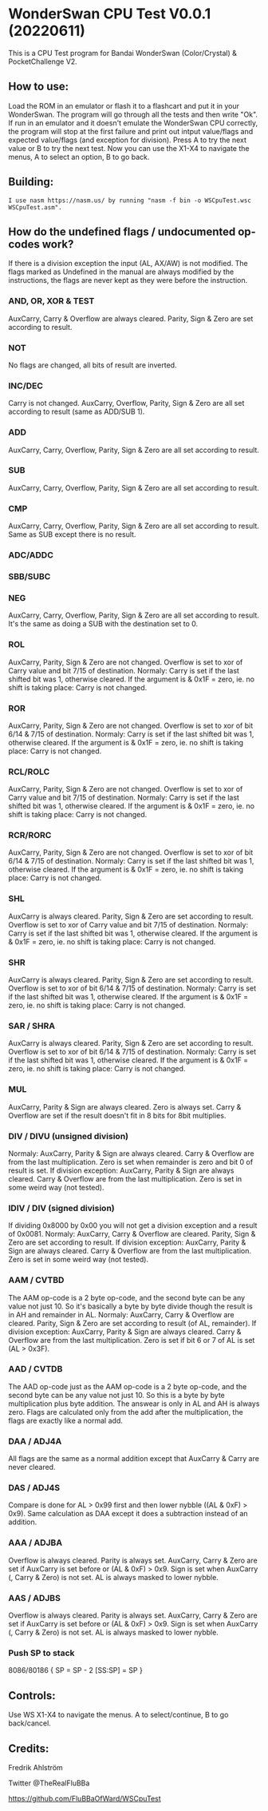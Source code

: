 # WonderSwan CPU Test V0.0.1 (20220611)

This is a CPU Test program for Bandai WonderSwan (Color/Crystal) & PocketChallenge V2.

## How to use:

Load the ROM in an emulator or flash it to a flashcart and put it in your WonderSwan.
The program will go through all the tests and then write "Ok".
If run in an emulator and it doesn't emulate the WonderSwan CPU correctly,
the program will stop at the first failure and print out intput value/flags and  expected value/flags (and exception for division). Press A to try the next value or B to try the next test.
Now you can use the X1-X4 to navigate the menus, A to select an option,
B to go back.

## Building:
	I use nasm https://nasm.us/ by running "nasm -f bin -o WSCpuTest.wsc WSCpuTest.asm".

## How do the undefined flags / undocumented op-codes work?
If there is a division exception the input (AL, AX/AW) is not modified.
The flags marked as Undefined in the manual are always modified by the instructions, the flags are never kept as they were before the instruction.

### AND, OR, XOR & TEST
AuxCarry, Carry & Overflow are always cleared.
Parity, Sign & Zero are set according to result.

### NOT
No flags are changed, all bits of result are inverted.

### INC/DEC
Carry is not changed.
AuxCarry, Overflow, Parity, Sign & Zero are all set according to result (same as ADD/SUB 1).

### ADD
AuxCarry, Carry, Overflow, Parity, Sign & Zero are all set according to result.

### SUB
AuxCarry, Carry, Overflow, Parity, Sign & Zero are all set according to result.

### CMP
AuxCarry, Carry, Overflow, Parity, Sign & Zero are all set according to result.
Same as SUB except there is no result.

### ADC/ADDC

### SBB/SUBC

### NEG
AuxCarry, Carry, Overflow, Parity, Sign & Zero are all set according to result.
It's the same as doing a SUB with the destination set to 0.

### ROL
AuxCarry, Parity, Sign & Zero are not changed.
Overflow is set to xor of Carry value and bit 7/15 of destination.
Normaly:
	Carry is set if the last shifted bit was 1, otherwise cleared.
If the argument is & 0x1F = zero, ie. no shift is taking place:
	Carry is not changed.

### ROR
AuxCarry, Parity, Sign & Zero are not changed.
Overflow is set to xor of bit 6/14 & 7/15 of destination.
Normaly:
	Carry is set if the last shifted bit was 1, otherwise cleared.
If the argument is & 0x1F = zero, ie. no shift is taking place:
	Carry is not changed.

### RCL/ROLC
AuxCarry, Parity, Sign & Zero are not changed.
Overflow is set to xor of Carry value and bit 7/15 of destination.
Normaly:
	Carry is set if the last shifted bit was 1, otherwise cleared.
If the argument is & 0x1F = zero, ie. no shift is taking place:
	Carry is not changed.

### RCR/RORC
AuxCarry, Parity, Sign & Zero are not changed.
Overflow is set to xor of bit 6/14 & 7/15 of destination.
Normaly:
	Carry is set if the last shifted bit was 1, otherwise cleared.
If the argument is & 0x1F = zero, ie. no shift is taking place:
	Carry is not changed.

### SHL
AuxCarry is always cleared.
Parity, Sign & Zero are set according to result.
Overflow is set to xor of Carry value and bit 7/15 of destination.
Normaly:
	Carry is set if the last shifted bit was 1, otherwise cleared.
If the argument is & 0x1F = zero, ie. no shift is taking place:
	Carry is not changed.

### SHR
AuxCarry is always cleared.
Parity, Sign & Zero are set according to result.
Overflow is set to xor of bit 6/14 & 7/15 of destination.
Normaly:
	Carry is set if the last shifted bit was 1, otherwise cleared.
If the argument is & 0x1F = zero, ie. no shift is taking place:
	Carry is not changed.

### SAR / SHRA
AuxCarry is always cleared.
Parity, Sign & Zero are set according to result.
Overflow is set to xor of bit 6/14 & 7/15 of destination.
Normaly:
	Carry is set if the last shifted bit was 1, otherwise cleared.
If the argument is & 0x1F = zero, ie. no shift is taking place:
	Carry is not changed.

### MUL
AuxCarry, Parity & Sign are always cleared.
Zero is always set.
Carry & Overflow are set if the result doesn't fit in 8 bits for 8bit multiplies.

### DIV / DIVU (unsigned division)
Normaly:
	AuxCarry, Parity & Sign are always cleared.
	Carry & Overflow are from the last multiplication.
	Zero is set when remainder is zero and bit 0 of result is set.
If division exception:
	AuxCarry, Parity & Sign are always cleared.
	Carry & Overflow are from the last multiplication.
	Zero is set in some weird way (not tested).

### IDIV / DIV (signed division)
If dividing 0x8000 by 0x00 you will not get a division exception and a result of 0x0081.
Normaly:
	AuxCarry, Carry & Overflow are cleared.
	Parity, Sign & Zero are set according to result.
If division exception:
	AuxCarry, Parity & Sign are always cleared.
	Carry & Overflow are from the last multiplication.
	Zero is set in some weird way (not tested).

### AAM / CVTBD
The AAM op-code is a 2 byte op-code, and the second byte can be any value not just 10. So it's basically a byte by byte divide though the result is in AH and remainder in AL.
Normaly:
	AuxCarry, Carry & Overflow are cleared.
	Parity, Sign & Zero are set according to result (of AL, remainder).
If division exception:
	AuxCarry, Parity & Sign are always cleared.
	Carry & Overflow are from the last multiplication.
	Zero is set if bit 6 or 7 of AL is set (AL > 0x3F).

### AAD / CVTDB
The AAD op-code just as the AAM op-code is a 2 byte op-code, and the second byte can be any value not just 10. So this is a byte by byte multiplication plus byte addition. The answear is only in AL
and AH is always zero. Flags are calculated only from the add after the multiplication, the flags are exactly like a normal add.

### DAA / ADJ4A
All flags are the same as a normal addition except that AuxCarry & Carry are never cleared.

### DAS / ADJ4S
Compare is done for AL > 0x99 first and then lower nybble ((AL & 0xF) > 0x9).
Same calculation as DAA except it does a subtraction instead of an addition.

### AAA / ADJBA
Overflow is always cleared.
Parity is always set.
AuxCarry, Carry & Zero are set if AuxCarry is set before or (AL & 0xF) > 0x9.
Sign is set when AuxCarry (, Carry & Zero) is not set.
AL is always masked to lower nybble.

### AAS / ADJBS
Overflow is always cleared.
Parity is always set.
AuxCarry, Carry & Zero are set if AuxCarry is set before or (AL & 0xF) > 0x9.
Sign is set when AuxCarry (, Carry & Zero) is not set.
AL is always masked to lower nybble.

### Push SP to stack
8086/80186
{
	SP      = SP - 2
	[SS:SP] = SP
}

## Controls:
Use WS X1-X4 to navigate the menus. A to select/continue, B to go back/cancel.


## Credits:

Fredrik Ahlström

Twitter @TheRealFluBBa

https://github.com/FluBBaOfWard/WSCpuTest
